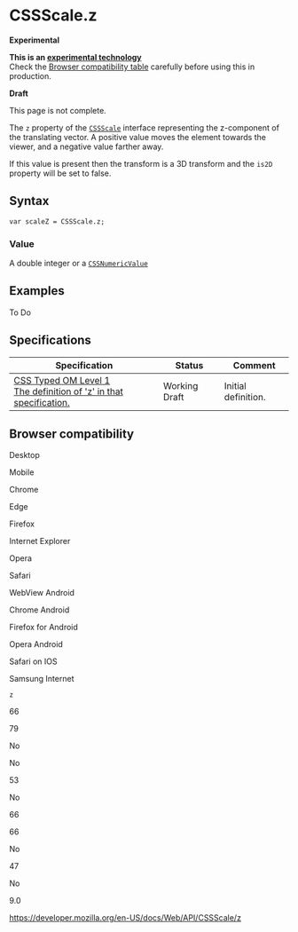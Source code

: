 # CSSScale.z

**Experimental**

**This is an [experimental technology](https://developer.mozilla.org/en-US/docs/MDN/Guidelines/Conventions_definitions#experimental)**  
Check the [Browser compatibility table](#browser_compatibility) carefully before using this in production.

**Draft**

This page is not complete.

The `z` property of the [`CSSScale`](../cssscale) interface representing the z-component of the translating vector. A positive value moves the element towards the viewer, and a negative value farther away.

If this value is present then the transform is a 3D transform and the `is2D` property will be set to false.

## Syntax

    var scaleZ = CSSScale.z;

### Value

A double integer or a [`CSSNumericValue`](../cssnumericvalue)

## Examples

To Do

## Specifications

<table><thead><tr class="header"><th>Specification</th><th>Status</th><th>Comment</th></tr></thead><tbody><tr class="odd"><td><a href="https://drafts.css-houdini.org/css-typed-om-1/#dom-cssscale-z">CSS Typed OM Level 1<br />
<span class="small">The definition of 'z' in that specification.</span></a></td><td><span class="spec-wd">Working Draft</span></td><td>Initial definition.</td></tr></tbody></table>

## Browser compatibility

Desktop

Mobile

Chrome

Edge

Firefox

Internet Explorer

Opera

Safari

WebView Android

Chrome Android

Firefox for Android

Opera Android

Safari on IOS

Samsung Internet

`z`

66

79

No

No

53

No

66

66

No

47

No

9.0

<a href="https://developer.mozilla.org/en-US/docs/Web/API/CSSScale/z" class="_attribution-link">https://developer.mozilla.org/en-US/docs/Web/API/CSSScale/z</a>
